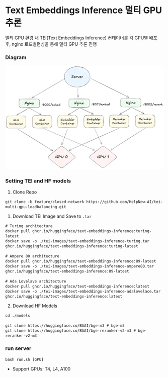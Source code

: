 # Text Embeddings Inference 멀티 GPU 추론
멀티 GPU 환경 내 TEI(Text Embeddings Inference) 컨테이너를 각 GPU별 배포 후, nginx 로드밸런싱을 통해 멀티 GPU 추론 진행

### Diagram
![tei-lb](./tei-lb.png)

### Setting TEI and HF models
1. Clone Repo
```
git clone -b feature/closed-network https://github.com/HelpNow-AI/tei-multi-gpu-loadbalancing.git
```

1. Download TEI Image and Save to `.tar`
```
# Turing architecture
docker pull ghcr.io/huggingface/text-embeddings-inference:turing-latest
docker save -o ./tei-images/text-embeddings-inference-turing.tar ghcr.io/huggingface/text-embeddings-inference:turing-latest

# Ampere 80 architecture
docker pull ghcr.io/huggingface/text-embeddings-inference:89-latest
docker save -o ./tei-images/text-embeddings-inference-ampere80.tar ghcr.io/huggingface/text-embeddings-inference:89-latest

# Ada Lovelave architecture
docker pull ghcr.io/huggingface/text-embeddings-inference:latest 
docker save -o ./tei-images/text-embeddings-inference-adalovelace.tar ghcr.io/huggingface/text-embeddings-inference:latest
```

2. Download HF Models
```
cd ./models

git clone https://huggingface.co/BAAI/bge-m3 # bge-m3
git clone https://huggingface.co/BAAI/bge-reranker-v2-m3 # bge-reranker-v2-m3
```

### run server
`bash run.sh [GPU]`
- Support GPUs: T4, L4, A100
